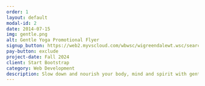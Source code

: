 ```yaml
---
order: 1
layout: default
modal-id: 2
date: 2014-07-15
img: gentle.png
alt: Gentle Yoga Promotional Flyer
signup_button: https://web2.myvscloud.com/wbwsc/wigreendalewt.wsc/search.html?Action=Start&SubAction=&_csrf_token=bO5W6Y6K1O684731253N2J4G5T64564R734T4F53520J084W5C46015M4S5G4U115J405968014Q6F6R6J0I5P4P6P6I705B4E4M4Y1B5M3M716H1I4Q4G6K5A095H5J4Z&keyword=simple+joy+yoga&keywordoption=Match+One&primarycode=&beginmonth=&endmonth=&subtype=&category=&age=&grade=&location=&instructor=&daysofweek=&dayoption=All&timeblock=&gender=&spotsavailable=&bydayonly=No&beginyear=&season=&display=Detail&module=AR&multiselectlist_value=&arwebsearch_buttonsearch=yes
pay-button: exclude
project-date: Fall 2024
client: Start Bootstrap
category: Web Development
description: Slow down and nourish your body, mind and spirit with gentle stretching, breathwork and meditation. This seven-week class will be done sitting, lying, and standing on a yoga mat on the floor. You will be empowered to adapt movement to your unique physical ability. If you can breathe, you can do yoga. Come enjoy the physical, mental and emotional benefits of yoga.
---
```

